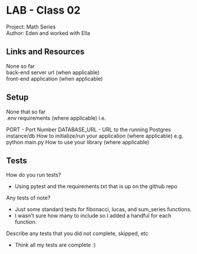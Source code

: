 # LAB - Class 02

Project: Math Series  
Author: Eden and worked with Ella  

## Links and Resources
None so far  
back-end server url (when applicable)  
front-end application (when applicable)

## Setup
None that so far  
.env requirements (where applicable)
i.e.

PORT - Port Number
DATABASE_URL - URL to the running Postgres instance/db
How to initialize/run your application (where applicable)
e.g. python main.py
How to use your library (where applicable)

## Tests
How do you run tests? 
    
* Using pytest and the requirements.txt that is up on the github repo

Any tests of note?   

* Just some standard tests for fibonacci, lucas, and sum_series functions.   
* I wasn't sure how many to include so I added a handful for each function.

Describe any tests that you did not complete, skipped, etc  
* Think all my tests are complete :) 
